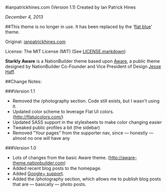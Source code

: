 #ianpatrickhines.com (Version 1.1)
Created by Ian Patrick Hines

*December 4, 2013*

##This theme is no longer in use.
It has been replaced by the ‘[flat blue](https://github.com/ianpatrickhines/ianpatrickhines-5290cb6101925b1303000002)’ theme.

Original: [ianpatrickhines.com](http://ianpatrickhines.com)

License: The MIT License (MIT) (See [LICENSE.markdown](https://github.com/ianpatrickhines/ianpatrickhines-5218337c8ed5f07127000002/blob/master/LICENSE.markdown))

**Starkly Aware** is a NationBuilder theme based upon [Aware](http://aware-theme.nationbuilder.com/), a public theme designed by NationBuilder Co-Founder and Vice President of Design [Jesse Haff](http://nationbuilder.com/jesse). 

##Change Notes:

###Version 1.1

- Removed the /photography section. Code still exists, but I wasn't using it.
- Updated color scheme to leverage Flat UI colors. (http://flatuicolors.com/)
- Updated SASS support in the stylesheets to make color changing easier
- Tweaked public profiles a bit (the sidebar)
- Removed "Your pages" from the supporter nav, since — honestly — almost no one will have any

###Version 1.0

- Lots of changes from the basic Aware theme. (http://aware-theme.nationbuilder.com)
- Added recent blog posts to the homepage.
- Added [Google+ support](http://www.ianpatrickhines.com/google_plus_support).
- Added the /photography section, which allows me to publish blog posts that are — basically — photo posts. 